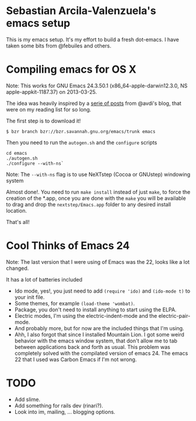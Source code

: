 Sebastian Arcila-Valenzuela's emacs setup
=========================================

This is my emacs setup. It's my effort to build a fresh dot-emacs. I have taken some bits from @febuiles and others.

Compiling emacs for OS X
========================

Note: This works for GNU Emacs 24.3.50.1 (x86_64-apple-darwin12.3.0,
NS apple-appkit-1187.37) on 2013-03-25.

The idea was heavily inspired by a
[serie of posts](http://devblog.avdi.org/category/emacs-reboot/page/2/)
from @avdi's blog, that were on my reading list for so long.

The first step is to download it!

	$ ﻿bzr branch bzr://bzr.savannah.gnu.org/emacs/trunk emacs

Then you need to run the `autogen.sh` and the `configure` scripts

	cd emacs
	./autogen.sh
	./configure --with-ns`

Note: The `--with-ns` flag is to use NeXTstep (Cocoa or GNUstep) windowing system

Almost done!.
You need to run `make install` instead of just `make`, to force the
creation of the *.app, once you are done with the `make` you will be
available to drag and drop the `nextstep/Emacs.app` folder to any
desired install location.

That's all!

Cool Thinks of Emacs 24
=======================

Note: The last version that I were using of Emacs was the 22, looks
like a lot changed.

It has a lot of batteries included

* Ido mode, yes!, you just need to add `(require 'ido)` and `(ido-mode
t)` to your init file.
* Some themes, for example `(load-theme 'wombat)`.
* Package, you don't need to install anything to start using the ELPA.
* Electric modes, I'm using the electric-indent-mode and the electric-pair-mode.
* And probably more, but for now  are the included things that I'm
using.
* Ahh, I also forgot that since I installed Mountain Lion. I got
  some weird behavior with the emacs window system, that don't allow
  me to tab between applications back and forth as usual. This problem
  was completely solved with the compilated version of emacs 24. The
  emacs 22 that I used was Carbon Emacs if I'm not wrong.

TODO
====

* Add slime.
* Add something for rails dev (rinari?).
* Look into im, mailing, ... blogging options.
